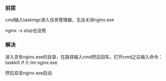 

### 前提

cmd输入taskmgc进入任务管理器，无法关闭nginx.exe

nginx -s stop也没用

### 解决

进入含有nginx.exe的目录，在路径输入cmd然后回车，打开cmd之后输入命令：taskkill /f /t /im nginx.exe

然后双击nginx.exe启动


